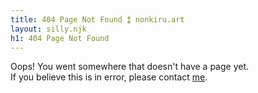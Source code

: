 ```yaml
---
title: 404 Page Not Found ⁑ nonkiru.art
layout: silly.njk
h1: 404 Page Not Found
---
```


Oops! You went somewhere that doesn't have a page yet.
<br>If you believe this is in error, please contact <a href="mailto:nonkiru@gmail.com">me</a>.
